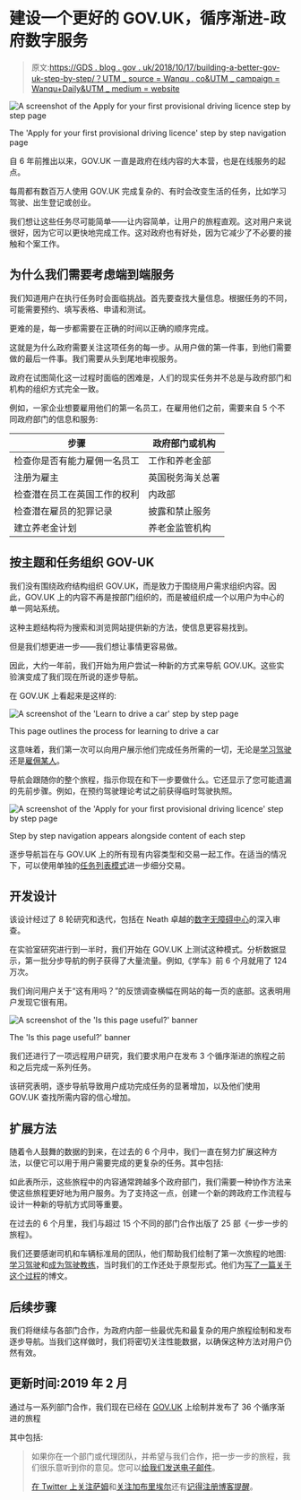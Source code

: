 # 建设一个更好的 GOV.UK，循序渐进-政府数字服务

> 原文:[https://GDS . blog . gov . uk/2018/10/17/building-a-better-gov-uk-step-by-step/？UTM _ source = Wanqu . co&UTM _ campaign = Wanqu+Daily&UTM _ medium = website](https://gds.blog.gov.uk/2018/10/17/building-a-better-gov-uk-step-by-step/?utm_source=wanqu.co&utm_campaign=Wanqu+Daily&utm_medium=website)

![A screenshot of the Apply for your first provisional driving licence step by step page](../Images/95bbc42f8614b22d12f4744ab3ef5e2e.png)

The 'Apply for your first provisional driving licence' step by step navigation page



自 6 年前推出以来，GOV.UK 一直是政府在线内容的大本营，也是在线服务的起点。

每周都有数百万人使用 GOV.UK 完成复杂的、有时会改变生活的任务，比如学习驾驶、出生登记或创业。

我们想让这些任务尽可能简单——让内容简单，让用户的旅程直观。这对用户来说很好，因为它可以更快地完成工作。这对政府也有好处，因为它减少了不必要的接触和个案工作。

## 为什么我们需要考虑端到端服务

我们知道用户在执行任务时会面临挑战。首先要查找大量信息。根据任务的不同，可能需要预约、填写表格、申请和测试。

更难的是，每一步都需要在正确的时间以正确的顺序完成。

这就是为什么政府需要关注这项任务的每一步。从用户做的第一件事，到他们需要做的最后一件事。我们需要从头到尾地审视服务。

政府在试图简化这一过程时面临的困难是，人们的现实任务并不总是与政府部门和机构的组织方式完全一致。

例如，一家企业想要雇用他们的第一名员工，在雇用他们之前，需要来自 5 个不同政府部门的信息和服务:

| **步骤** | **政府部门或机构** |
| --- | --- |
| 检查你是否有能力雇佣一名员工 | 工作和养老金部 |
| 注册为雇主 | 英国税务海关总署 |
| 检查潜在员工在英国工作的权利 | 内政部 |
| 检查潜在雇员的犯罪记录 | 披露和禁止服务 |
| 建立养老金计划 | 养老金监管机构 |

## 按主题和任务组织 GOV-UK

我们没有围绕政府结构组织 GOV.UK，而是致力于围绕用户需求组织内容。因此，GOV.UK 上的内容不再是按部门组织的，而是被组织成一个以用户为中心的单一网站系统。

这种主题结构将为搜索和浏览网站提供新的方法，使信息更容易找到。

但是我们想更进一步——我们想让事情更容易做。

因此，大约一年前，我们开始为用户尝试一种新的方式来导航 GOV.UK。这些实验演变成了我们现在所说的逐步导航。

在 GOV.UK 上看起来是这样的:

![A screenshot of the 'Learn to drive a car' step by step page](../Images/2457ae20f8d902690c227e8daf66bbaf.png)

This page outlines the process for learning to drive a car



这意味着，我们第一次可以向用户展示他们完成任务所需的一切，无论是[学习驾驶](https://www.gov.uk/learn-to-drive-a-car)还是[雇佣某人](https://www.gov.uk/employ-someone)。

导航会跟随你的整个旅程，指示你现在和下一步要做什么。它还显示了您可能遗漏的先前步骤。例如，在预约驾驶理论考试之前获得临时驾驶执照。

![A screenshot of the 'Apply for your first provisional driving licence' step by step page](../Images/37f719b247bc7ac05ba268a320ebe6e3.png)

Step by step navigation appears alongside content of each step



逐步导航旨在与 GOV.UK 上的所有现有内容类型和交易一起工作。在适当的情况下，可以使用单独的[任务列表模式](https://design-system.service.gov.uk/patterns/task-list-pages/)进一步细分交易。

## 开发设计

该设计经过了 8 轮研究和迭代，包括在 Neath 卓越的[数字无障碍中心](http://digitalaccessibilitycentre.org/)的深入审查。

在实验室研究进行到一半时，我们开始在 GOV.UK 上测试这种模式。分析数据显示，第一批分步导航的例子获得了大量流量。例如,《学车》前 6 个月就用了 124 万次。

我们询问用户关于“这有用吗？”的反馈调查横幅在网站的每一页的底部。这表明用户发现它很有用。

![A screenshot of the 'Is this page useful?' banner](../Images/7ec1b2f6aa047ff6e08359c639b9ce34.png)

The 'Is this page useful?' banner



我们还进行了一项远程用户研究，我们要求用户在发布 3 个循序渐进的旅程之前和之后完成一系列任务。

该研究表明，逐步导航导致用户成功完成任务的显著增加，以及他们使用 GOV.UK 查找所需内容的信心增加。

## 扩展方法

随着令人鼓舞的数据的到来，在过去的 6 个月中，我们一直在努力扩展这种方法，以便它可以用于用户需要完成的更复杂的任务。其中包括:

如此表所示，这些旅程中的内容通常跨越多个政府部门，我们需要一种协作方法来使这些旅程更好地为用户服务。为了支持这一点，创建一个新的跨政府工作流程与设计一种新的导航方式同等重要。

在过去的 6 个月里，我们与超过 15 个不同的部门合作出版了 25 部《一步一步的旅程》。

我们还要感谢司机和车辆标准局的团队，他们帮助我们绘制了第一次旅程的地图:[学习驾驶](https://www.gov.uk/learn-to-drive-a-car)和[成为驾驶教练](https://www.gov.uk/become-car-driving-instructor)，当时我们的工作还处于原型形式。他们为[写了一篇关于这个过程](https://dvsadigital.blog.gov.uk/2018/05/09/building-a-smoother-road-to-becoming-a-driving-instructor/)的博文。

## 后续步骤

我们将继续与各部门合作，为政府内部一些最优先和最复杂的用户旅程绘制和发布逐步导航。当我们这样做时，我们将密切关注性能数据，以确保这种方法对用户仍然有效。

## 更新时间:2019 年 2 月

通过与一系列部门合作，我们现在已经在 [GOV.UK](https://www.gov.uk/) 上绘制并发布了 36 个循序渐进的旅程

其中包括:

> 如果你在一个部门或代理团队，并希望与我们合作，把一步一步的旅程，我们很乐意听到你的意见。您可以[给我们发送电子邮件](mailto:modelling-services@digital.cabinet-office.gov.uk)。
> 
> [在 Twitter 上关注萨姆](https://twitter.com/samdub?lang=en)和[关注加布里埃尔](https://twitter.com/gabytheresa)还有[记得注册博客提醒](https://gds.blog.gov.uk/subscribe/)。